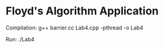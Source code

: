 # Floyd's Algorithm Application

Compilation: g++ barrier.cc Lab4.cpp -pthread -o Lab4

Run: ./Lab4
